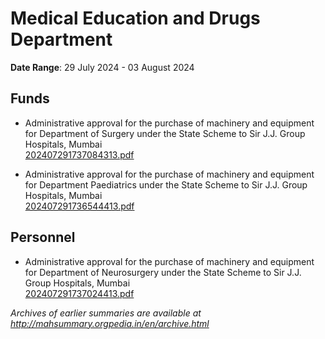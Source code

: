# Medical Education and Drugs Department

**Date Range**: 29 July 2024 - 03 August 2024


## Funds
- Administrative approval for the purchase of machinery and equipment for Department of Surgery under the State Scheme to Sir J.J. Group Hospitals, Mumbai\
  [202407291737084313.pdf](https://gr.maharashtra.gov.in/Site/Upload/Government%20Resolutions/English/202407291737084313.pdf)

- Administrative approval for the purchase of machinery and equipment for Department Paediatrics under the State Scheme to Sir J.J. Group Hospitals, Mumbai\
  [202407291736544413.pdf](https://gr.maharashtra.gov.in/Site/Upload/Government%20Resolutions/English/202407291736544413.pdf)

## Personnel
- Administrative approval for the purchase of machinery and equipment for Department of Neurosurgery under the State Scheme to Sir J.J. Group Hospitals, Mumbai\
  [202407291737024413.pdf](https://gr.maharashtra.gov.in/Site/Upload/Government%20Resolutions/English/202407291737024413.pdf)


*Archives of earlier summaries are available at http://mahsummary.orgpedia.in/en/archive.html*